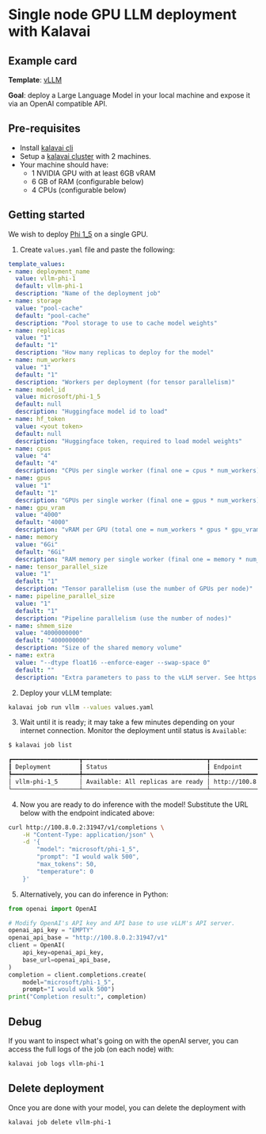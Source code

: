 # Single node GPU LLM deployment with Kalavai

## Example card

**Template**: [vLLM](../templates/vllm/README.md)

**Goal**: deploy a Large Language Model in your local machine and expose it via an OpenAI compatible API.


## Pre-requisites

- Install [kalavai cli](../README.md#install)
- Setup a [kalavai cluster](../README.md#cluster-quick-start) with 2 machines.
- Your machine should have:
    * 1 NVIDIA GPU with at least 6GB vRAM
    * 6 GB of RAM (configurable below)
    * 4 CPUs (configurable below)

## Getting started

We wish to deploy [Phi 1_5](https://huggingface.co/microsoft/phi-1_5) on a single GPU.


1. Create `values.yaml` file and paste the following:
```yaml
template_values:
- name: deployment_name
  value: vllm-phi-1
  default: vllm-phi-1
  description: "Name of the deployment job"
- name: storage
  value: "pool-cache"
  default: "pool-cache"
  description: "Pool storage to use to cache model weights"
- name: replicas
  value: "1"
  default: "1"
  description: "How many replicas to deploy for the model"
- name: num_workers
  value: "1"
  default: "1"
  description: "Workers per deployment (for tensor parallelism)"
- name: model_id
  value: microsoft/phi-1_5
  default: null
  description: "Huggingface model id to load"
- name: hf_token
  value: <yout token>
  default: null
  description: "Huggingface token, required to load model weights"
- name: cpus
  value: "4"
  default: "4"
  description: "CPUs per single worker (final one = cpus * num_workers)"
- name: gpus
  value: "1"
  default: "1"
  description: "GPUs per single worker (final one = gpus * num_workers)"
- name: gpu_vram
  value: "4000"
  default: "4000"
  description: "vRAM per GPU (total one = num_workers * gpus * gpu_vram)"
- name: memory
  value: "6Gi"
  default: "6Gi"
  description: "RAM memory per single worker (final one = memory * num_workers)"
- name: tensor_parallel_size
  value: "1"
  default: "1"
  description: "Tensor parallelism (use the number of GPUs per node)"
- name: pipeline_parallel_size
  value: "1"
  default: "1"
  description: "Pipeline parallelism (use the number of nodes)"
- name: shmem_size
  value: "4000000000"
  default: "4000000000"
  description: "Size of the shared memory volume"
- name: extra
  value: "--dtype float16 --enforce-eager --swap-space 0"
  default: ""
  description: "Extra parameters to pass to the vLLM server. See https://docs.vllm.ai/en/latest/serving/openai_compatible_server.html#command-line-arguments-for-the-server"
```

2. Deploy your vLLM template:
```bash
kalavai job run vllm --values values.yaml
```

3. Wait until it is ready; it may take a few minutes depending on your internet connection. Monitor the deployment until status is `Available`:
```bash
$ kalavai job list

┏━━━━━━━━━━━━━━━━━━━┳━━━━━━━━━━━━━━━━━━━━━━━━━━━━━━━━━━━┳━━━━━━━━━━━━━━━━━━━━━━━━┓
┃ Deployment        ┃ Status                            ┃ Endpoint               ┃
┡━━━━━━━━━━━━━━━━━━━╇━━━━━━━━━━━━━━━━━━━━━━━━━━━━━━━━━━━╇━━━━━━━━━━━━━━━━━━━━━━━━┩
│ vllm-phi-1_5      │ Available: All replicas are ready │ http://100.8.0.2:31947 │
└───────────────────┴───────────────────────────────────┴────────────────────────┘
```

4. Now you are ready to do inference with the model! Substitute the URL below with the endpoint indicated above:

```bash
curl http://100.8.0.2:31947/v1/completions \
    -H "Content-Type: application/json" \
    -d '{
        "model": "microsoft/phi-1_5",
        "prompt": "I would walk 500",
        "max_tokens": 50,
        "temperature": 0
    }'
```

5. Alternatively, you can do inference in Python:

```python
from openai import OpenAI

# Modify OpenAI's API key and API base to use vLLM's API server.
openai_api_key = "EMPTY"
openai_api_base = "http://100.8.0.2:31947/v1"
client = OpenAI(
    api_key=openai_api_key,
    base_url=openai_api_base,
)
completion = client.completions.create(
    model="microsoft/phi-1_5",
    prompt="I would walk 500")
print("Completion result:", completion)
```

## Debug

If you want to inspect what's going on with the openAI server, you can access the full logs of the job (on each node) with:
```bash
kalavai job logs vllm-phi-1
```


## Delete deployment

Once you are done with your model, you can delete the deployment with
```bash
kalavai job delete vllm-phi-1
```

